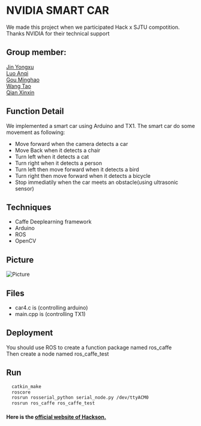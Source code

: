 # NVIDIA SMART CAR
 We made this project when we participated Hack x SJTU compotition.\
 Thanks NVIDIA for their technical support
## Group member:
[Jin Yongxu](https://github.com/JosephKim6)\
[Luo Anqi](https://github.com/AnastasiaAN)\
[Gou Minghao]()\
[Wang Tao](https://github.com/IrvingW)\
[Qian Xinxin]()

## Function Detail
We implemented a smart car using Arduino and TX1.
The smart car do some movement as following:
* Move forward when the camera detects a car
* Move Back when it detects a chair
* Turn left when it detects a cat
* Turn right when it detects a person
* Turn left then move forward when it detects a bird
* Turn right then move forward when it detects a bicycle
* Stop immediatily when the car meets an obstacle(using ultrasonic sensor)

## Techniques
* Caffe Deeplearning framework
* Arduino
* ROS
* OpenCV

## Picture
![Picture](https://github.com/JosephKim6/HackXSJTU-Nvidia/blob/master/4775AC0C5F0EC7A554805684CA0FF74F.jpg)

## Files
* car4.c is (controlling arduino)
* main.cpp is (controlling TX1)


## Deployment
You should use ROS to create a function package named ros_caffe\
Then create a node named ros_caffe_test

## Run
``` bash
  catkin_make
  roscore
  rosrun rosserial_python serial_node.py /dev/ttyACM0
  rosrun ros_caffe ros_caffe_test

```

#### Here is the [official website of Hackson.](https://www.hackx.org/)


